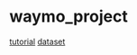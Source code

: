 # waymo_project
[tutorial](https://github.com/waymo-research/waymo-open-dataset)
[dataset](https://console.cloud.google.com/storage/browser/waymo_open_dataset_v_1_2_0_individual_files/training;tab=objects?pageState=(%22StorageObjectListTable%22:(%22f%22:%22%255B%255D%22))&prefix=&forceOnObjectsSortingFiltering=false)
